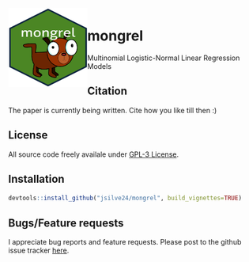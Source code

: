 <img align="left" width="160" height="160" src="inst/mongrel.png" />

# mongrel
Multinomial Logistic-Normal Linear Regression Models

## Citation ##
The paper is currently being written. Cite how you like till then :)

## License ##
All source code freely availale under [GPL-3 License](https://www.gnu.org/licenses/gpl-3.0.en.html). 

## Installation ##
``` r
devtools::install_github("jsilve24/mongrel", build_vignettes=TRUE)
```

## Bugs/Feature requests ##
I appreciate bug reports and feature requests. Please post to the github issue tracker [here](https://github.com/jsilve24/mongrel/issues). 


